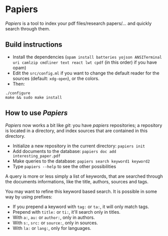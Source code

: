 # Papiers

*Papiers* is a tool to index your pdf files/research papers/… and quickly search through them.

## Build instructions

- Install the dependencies (`opam install batteries yojson ANSITerminal uri camlzip cmdliner text react lwt cpdf` (in this order) if you have opam)
- Edit the `src/config.ml` if you want to change the default reader for the sources (default: `xdg-open`), or the colors.
- Then:
```
./configure  
make && sudo make install
```

## How to use *Papiers*

*Papiers* now works a bit like *git*: you have *papiers* repositories;
 a repository is located in a directory, and index sources that are
 contained in this directory.

- Initialize a new repository in the current directory: `papiers init`
- Add documents to the database: `papiers doc add interesting_paper.pdf`
- Make queries to the database: `papiers search keyword1 keyword2`
- Type `papiers --help` to see the other possibilities

A query is more or less simply a list of keywords, that are searched through the
documents informations, like the title, authors, sources and tags.

You may want to refine this keyword based search. It is possible in some way by
using prefixes:

- If you prepend a keyword with `tag:` or `ta:`, it will only match tags.
- Prepend with `title:` or `ti:`, it'll search only in titles.
- With `a:`, `au:` or `author:`, only in authors.
- With `s:`, `src:` or `source:`, only in sources.
- With `la:` or `lang:`, only for languages.
